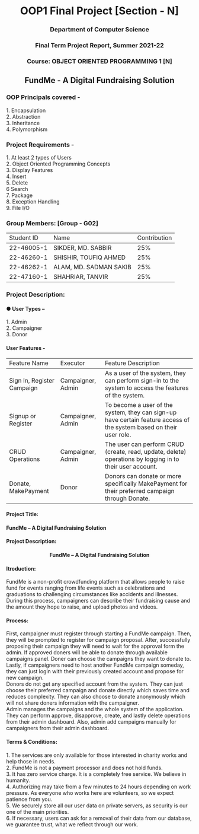 <h1 align="center">OOP1 Final Project [Section - N]</h1>

<h3 align="center">Department of Computer Science</3>
<h3 align="center">Final Term Project Report, Summer 2021-22</h3>
<h3 align="center">Course: OBJECT ORIENTED PROGRAMMING 1 [N]</h3>

<h2 align="center">FundMe - A Digital Fundraising Solution</2>

<h3>OOP Principals covered -</h3>
1. Encapsulation<br>
2. Abstraction<br>
3. Inheritance<br>
4. Polymorphism<br>

<h3>Project Requirements -</h3>
1.	At least 2 types of Users<br>
2.	Object Oriented Programming Concepts<br>
3.	Display Features<br>
4.	Insert<br>
5.	Delete<br>
6	 Search<br>
7.	Package<br>
8. Exception Handling<br>
9. File I/O<br>

<h3>Group Members: [Group - G02]</h3>
<table>
 <thread align="center">
  <tr>
   <td>Student ID</td>
   <td>Name</td>
   <td>Contribution</td>
  </tr>
 </thread>
 <tbody>
  <tr>
   <td>22-46005-1</td>
   <td>SIKDER, MD. SABBIR</td>
   <td>25%</td>
  </tr>
  <tr>
   <td>22-46260-1</td>
   <td>SHISHIR, TOUFIQ AHMED</td>
   <td>25%</td>
  </tr>
  <tr>
   <td>22-46262-1</td>
   <td>ALAM, MD. SADMAN SAKIB</td>
   <td>25%</td>
  </tr>
  <tr>
   <td>22-47160-1</td>
   <td>SHAHRIAR, TANVIR</td>
   <td>25%</td>
  </tr>
 </tbody>
</table>

<h3>Project Description:</h3>

<h4>●	User Types –</h4>
  1. Admin<br>
  2. Campaigner<br>
  3. Donor<br>
 
<h4>User Features -</h4>
 
<table>
 <thread align="center">
  <tr>
   <td>Feature Name</td>
   <td>Executor</td>
   <td>Feature Description</td>
  </tr>
 </thread>
 <tbody>
  <tr>
   <td>Sign In, Register Campaign</td>
   <td>Campaigner, Admin</td>
   <td>As a user of the system, they can perform sign-in to the system to access the features of the system.</td>
  </tr>
  <tr>
   <td>Signup or Register</td>
   <td>Campaigner, Admin</td>
   <td>To become a user of the system, they can sign-up have certain feature access of the system based on their user role.</td>
  </tr>
  <tr>
   <td>CRUD Operations</td>
   <td>Campaigner, Admin</td>
   <td>The user can perform CRUD (create, read, update, delete) operations by logging in to their user account.</td>
  </tr>
  <tr>
   <td>Donate, MakePayment</td>
   <td>Donor</td>
   <td>Donors can donate or more specifically MakePayment for their preferred campaign through Donate.</td>
  </tr>
 </tbody>
</table>

<h4>Project Title:</h4>
<h4>FundMe – A Digital Fundraising Solution</h4>
<h4>Project Description:</h4>

<h4 align="center">FundMe – A Digital Fundraising Solution</h4>
 
<h4>Itroduction:</h4>
FundMe is a non-profit crowdfunding platform that allows people to raise fund for events ranging from life events such as celebrations and graduations to challenging circumstances like accidents and illnesses.<br>
During this process, campaigners can describe their fundraising cause and the amount they hope to raise, and upload photos and videos.<br>

<h4>Process:</h4>
First, campaigner must register through starting a FundMe campaign. Then, they will be prompted to register for campaign proposal. After, successfully proposing their campaign they will need to wait for the approval form the admin. If approved doners will be able to donate through available campaigns panel. Doner can choose the campaigns they want to donate to. Lastly, if campaigners need to host another FundMe campaign someday, they can just login with their previously created account and propose for new campaign.<br>
Donors do not get any specified account from the system. They can just choose their preferred campaign and donate directly which saves time and reduces complexity. They can also choose to donate anonymously which will not share doners information with the campaigner.<br>
Admin manages the campaigns and the whole system of the application. They can perform approve, disapprove, create, and lastly delete operations from their admin dashboard. Also, admin add campaigns manually for campaigners from their admin dashboard. <br>
 
<h4>Terms & Conditions:</h4>
1.	The services are only available for those interested in charity works and help those in needs.<br>
2.	FundMe is not a payment processor and does not hold funds.<br>
3.	It has zero service charge. It is a completely free service. We believe in humanity.<br>
4.	Authorizing may take from a few minutes to 24 hours depending on work pressure. As everyone who works here are volunteers, so we expect patience from you.<br>
5.	We securely store all our user data on private servers, as security is our one of the main priorities.<br>
6.	If necessary, users can ask for a removal of their data from our database, we guarantee trust, what we reflect through our work.<br>

